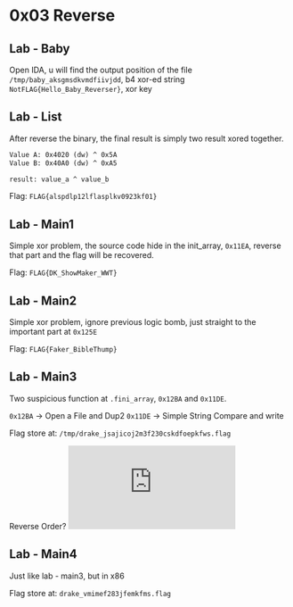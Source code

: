 # 0x03 Reverse

## Lab - Baby

Open IDA, u will find the output position of the file `/tmp/baby_aksgmsdkvmdfiivjdd`, b4 xor-ed string `NotFLAG{Hello_Baby_Reverser}`, xor key

## Lab - List

After reverse the binary, the final result is simply two result xored together.

```txt
Value A: 0x4020 (dw) ^ 0x5A
Value B: 0x40A0 (dw) ^ 0xA5

result: value_a ^ value_b
```

Flag: `FLAG{alspdlp12lflasplkv0923kf01}`

## Lab - Main1

Simple xor problem, the source code hide in the init_array, `0x11EA`, reverse that part and the flag will be recovered.

Flag: `FLAG{DK_ShowMaker_WWT}`

## Lab - Main2

Simple xor problem, ignore previous logic bomb, just straight to the important part at `0x125E`

Flag: `FLAG{Faker_BibleThump}`

## Lab - Main3

Two suspicious function at `.fini_array`, `0x12BA` and `0x11DE`.

`0x12BA` -> Open a File and Dup2
`0x11DE` -> Simple String Compare and write

Flag store at: `/tmp/drake_jsajicoj2m3f230cskdfoepkfws.flag`

Reverse Order?
![Oracle -Linker and Libraries Guide](https://docs.oracle.com/cd/E23824_01/html/819-0690/chapter3-8.html)

## Lab - Main4

Just like lab - main3, but in x86

Flag store at: `drake_vmimef283jfemkfms.flag`
